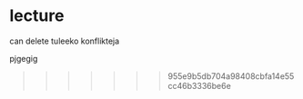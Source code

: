 # lecture
can delete
tuleeko konflikteja











pjgegig
>>>>>>> 955e9b5db704a98408cbfa14e55cc46b3336be6e
